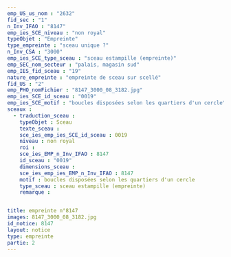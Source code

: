 ```yaml
---
emp_US_us_nom : "2632"
fid_sec : "1"
n_Inv_IFAO : "8147"
emp_ies_SCE_niveau : "non royal"
typeObjet : "Empreinte"
type_empreinte : "sceau unique ?"
n_Inv_CSA : "3000"
emp_ies_SCE_type_sceau : "sceau estampille (empreinte)"
emp_SEC_nom_secteur : "palais, magasin sud"
emp_IES_fid_sceau : "19"
nature_empreinte : "empreinte de sceau sur scellé"
fid_US : "2"
emp_PHO_nomFichier : "8147_3000_08_3182.jpg"
emp_ies_SCE_id_sceau : "0019"
emp_ies_SCE_motif : "boucles disposées selon les quartiers d'un cercle"
sceaux :
  - traduction_sceau : 
    typeObjet : Sceau
    texte_sceau : 
    sce_ies_emp_ies_SCE_id_sceau : 0019
    niveau : non royal
    roi : 
    sce_ies_EMP_n_Inv_IFAO : 8147
    id_sceau : "0019"
    dimensions_sceau : 
    sce_ies_emp_ies_EMP_n_Inv_IFAO : 8147
    motif : boucles disposées selon les quartiers d'un cercle
    type_sceau : sceau estampille (empreinte)
    remarque : 


title: empreinte n°8147
images: 8147_3000_08_3182.jpg
id_notice: 8147
layout: notice
type: empreinte
partie: 2
---
```


